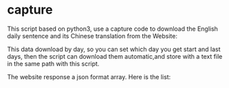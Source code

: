 # capture
This script based on python3, use a capture code to download the English daily sentence and its Chinese translation from the Website:

This data download by day, so you can set which day you get start and last days, then the script can download them automatic,and store with a text file in the same path with this script.

The website response a json format array. Here is the list:
